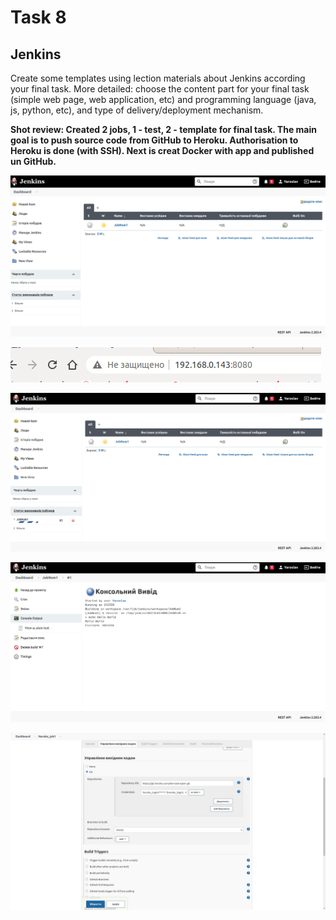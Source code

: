 # Task 8

## Jenkins

Create some templates using lection materials about Jenkins according your final task.
More detailed: choose the content part for your final task (simple web page, web application, etc) and
programming language (java, js, python, etc), and type of delivery/deployment mechanism.

__Shot review:
Created 2 jobs, 1 - test, 2 - template for final task.
The main goal is to push source code from GitHub to Heroku. Authorisation to Heroku is done (with SSH). Next is creat Docker with app and published un GitHub.__

![Screen 1](./images/8_1_1.png)

![Screen 1](./images/8_1_2.png)

![Screen 2](./images/8_2_1.png)

![Screen 3](./images/8_3_1.png)

![Screen 4](./images/8_4.png)
